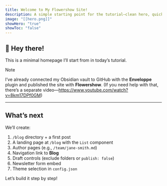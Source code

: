 ```yaml
---
title: Welcome to My Flowershow Site!
description: A simple starting point for the tutorial—clean hero, quick links, and a placeholder for latest posts.
image: "[[hero.png]]"
showHero: "true"
showToc: "false"
---
```

## 👋 Hey there!

This is a minimal homepage I’ll start from in today’s tutorial.  

> [!note]
> I’ve already connected my Obsidian vault to GitHub with the **Enveloppe** plugin and published the site with **Flowershow**. (If you need help with that, there’s a separate video—https://www.youtube.com/watch?v=8km17DPf0GM)

---

## What’s next

We’ll create:
1. `/blog` directory + a first post  
2. A landing page at `/blog` with the `List` component  
3. Author pages (e.g., `/team/jane-smith.md`)  
4. Navigation link to **Blog**  
5. Draft controls (exclude folders or `publish: false`)  
6. Newsletter form embed  
7. Theme selection in `config.json`

Let’s build it step by step!